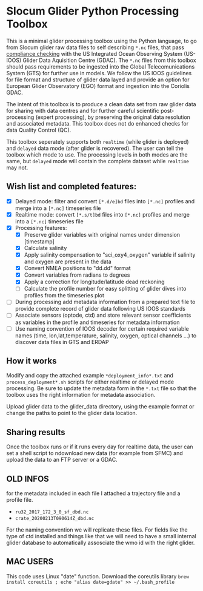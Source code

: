 # Slocum Glider Python Processing Toolbox

This is a minimal glider processing toolbox using the Python language, to go from Slocum glider raw data files to self describing `*.nc` files, that pass  [compliance checking](https://compliance.ioos.us/index.html "compliance checking") with the US Integrated Ocean Observing System (US-IOOS) Glider Data Aquisition Centre (GDAC). The `*.nc` files from this toolbox should pass requirements to be ingested into the Global Telecomunications System (GTS) for further use in models. We follow the US IOOS guidelines for file format and structure of glider data layed and provide an option for European Glider Observatory (EGO) format and ingestion into the Coriolis GDAC.

The intent of this toolbox is to produce a clean data set from raw glider data for sharing with data centres and for further careful scientific post-processing (expert processing), by preserving the original data resolution and associated metadata. This toolbox does not do enhanced checks for data Quality Control (QC).

This toolbox seperately supports both `realtime` (while glider is deployed) and `delayed` data mode (after glider is recovered). The user can tell the toolbox which mode to use. The processing levels in both modes are the same, but `delayed` mode will contain the complete dataset while `realtime` may not.

## Wish list and completed features:

- [x] Delayed mode: filter and convert `[*.d/e]bd` files into `[*.nc]` profiles and merge into a `[*.nc]` timeseries file
- [x] Realtime mode: convert `[*.s/t]bd` files into `[*.nc]` profiles and merge into a `[*.nc]` timeseries file
- [x] Processing features:
	- [x] Preserve glider variables with original names under dimension [timestamp]
	- [x] Calculate salinity
	- [x] Apply salinity compensation to "sci_oxy4_oxygen" variable if salinity and oxygen are present in the data
	- [x] Convert NMEA positions to "dd.dd" format
	- [x] Convert variables from radians to degrees
	- [x] Apply a correction for longitude/latitude dead reckoning
	- [ ] Calculate the profile number for easy splitting of glider dives into profiles from the timeseries plot
- [ ] During processing add metadata information from a prepared text file to provide complete record of glider data following US IOOS standards
- [ ] Associate sensors (optode, ctd) and store relevant sensor coefficients as variables in the profile and timeseries for metadata information
- [ ] Use naming convention of IOOS  decoder for certain required variable names (time, lon,lat,temperature, salinity, oxygen, optical channels ...) to discover data files in GTS and ERDAP
 
## How it works

Modify and copy the attached example `*deployment_info*.txt` and `process_deployment*.sh` scripts for either realtime or delayed mode processing.
Be sure to update the metadata form in the `*.txt` file so that the toolbox uses the right information for metadata association.

Upload glider data to the glider_data directory, using the example format or change the paths to point to the glider data location.

## Sharing results

Once the toolbox runs or if it runs every day for realtime data, the user can set a shell script to ndownload new data (for example from SFMC) and upload the data to an FTP server or a GDAC.


## OLD INFOS

for the metadata included in each file I attached a trajectory file and a profile file.

- `ru32_2017_172_3_0_sf_dbd.nc`
- `crate_20200213T090614Z_dbd.nc`



For the naming convention we will replicate these files. For fields like the type of ctd installed and things like that we will need to have a small internal glider database to automatically assosciate the wmo id with the right glider.


## MAC USERS

This code uses Linux "date" function. Download the coreutils library  `brew install coreutils ; echo "alias date=gdate" >> ~/.bash_profile`

					

					

